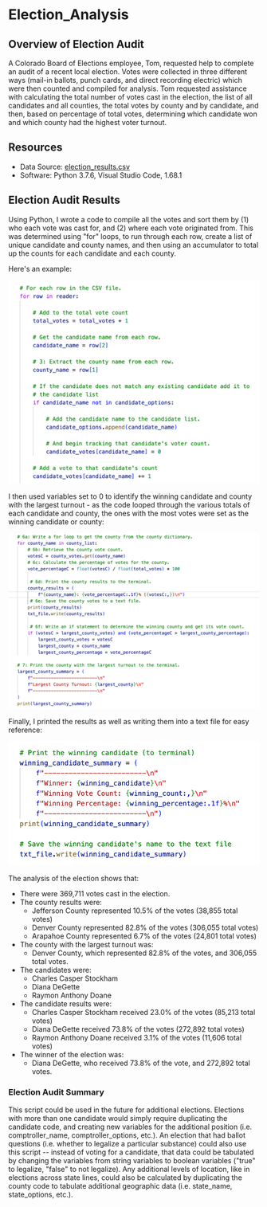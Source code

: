 # Election_Analysis

## Overview of Election Audit

A Colorado Board of Elections employee, Tom, requested help to complete an audit of a recent local election. Votes were collected in three different ways (mail-in ballots, punch cards, and direct recording electric) which were then counted and compiled for analysis. Tom requested assistance with calculating the total number of votes cast in the election, the list of all candidates and all counties, the total votes by county and by candidate, and then, based on percentage of total votes, determining which candidate won and which county had the highest voter turnout.

## Resources
- Data Source: [election_results.csv](resources/election_results.csv)
- Software: Python 3.7.6, Visual Studio Code, 1.68.1

## Election Audit Results
Using Python, I wrote a code to compile all the votes and sort them by (1) who each vote was cast for, and (2) where each vote originated from. This was determined using "for" loops, to run through each row, create a list of unique candidate and county names, and then using an accumulator to total up the counts for each candidate and each county.

Here's an example:

![Example of for loop](https://github.com/ehalprin/election_analysis/blob/main/resources/for%20loop%20example.png)

I then used variables set to 0 to identify the winning candidate and county with the largest turnout - as the code looped through the various totals of each candidate and county, the ones with the most votes were set as the winning candidate or county:

![Example of largest county](https://github.com/ehalprin/election_analysis/blob/main/resources/Largest%20county%20example.png)

Finally, I printed the results as well as writing them into a text file for easy reference:

![Example of print and write](https://github.com/ehalprin/election_analysis/blob/main/resources/print_and_write.png)

The analysis of the election shows that:
- There were 369,711 votes cast in the election.
- The county results were:
  - Jefferson County represented 10.5% of the votes (38,855 total votes)
  - Denver County represented 82.8% of the votes (306,055 total votes)
  - Arapahoe County represented 6.7% of the votes (24,801 total votes)
- The county with the largest turnout was:
  - Denver County, which represented 82.8% of the votes, and 306,055 total votes.
- The candidates were:
  - Charles Casper Stockham
  - Diana DeGette
  - Raymon Anthony Doane
- The candidate results were:
  - Charles Casper Stockham received 23.0% of the votes (85,213 total votes)
  - Diana DeGette received 73.8% of the votes (272,892 total votes)
  - Raymon Anthony Doane received 3.1% of the votes (11,606 total votes)
- The winner of the election was:
  - Diana DeGette, who received 73.8% of the vote, and 272,892 total votes.

### Election Audit Summary

This script could be used in the future for additional elections. Elections with more than one candidate would simply require duplicating the candidate code, and creating new variables for the additional position (i.e. comptroller_name, comptroller_options, etc.). An election that had ballot questions (i.e. whether to legalize a particular substance) could also use this script -- instead of voting for a candidate, that data could be tabulated by changing the variables from string variables to boolean variables ("true" to legalize, "false" to not legalize). Any additional levels of location, like in elections across state lines, could also be calculated by duplicating the county code to tabulate additional geographic data (i.e. state_name, state_options, etc.).

